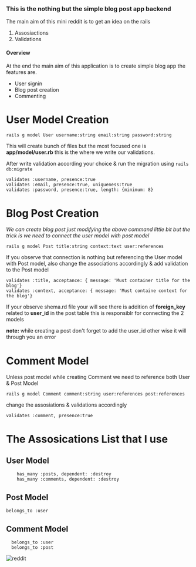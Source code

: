 ### This is the nothing but the simple blog post app backend

The  main aim of this mini reddit is to get an idea on the rails 
1. Assosiactions
2. Validations
   
#### Overview
At the end the main aim of this application is to create simple blog app the features are.
* User signin
* Blog post creation
* Commenting

# User Model Creation
```
rails g model User username:string email:string password:string

```

This will create bunch of files but the most focused one is **app/model/user.rb** this is the where we write our validations.

After write validation according your choice & run the migration using `rails db:migrate`
```
validates :username, presence:true
validates :email, presence:true, uniqueness:true
validates :password, presence:true, length: {minimum: 8}

```

# Blog Post Creation
*We can create blog post just modifying the above command little bit but the trick is we need to connect the user model with post model*
```
rails g model Post title:string context:text user:references 
```
If you observe that connection is nothing but referencing the User model with Post model, also change the associations accordingly & add validation to the Post model
```
validates :title, acceptance: { message: 'Must container title for the blog'}
validates :context, acceptance: { message: 'Must containe context for the blog'}
```

If your observe shema.rd file your will see there is addition of **foreign_key** related to **user_id** in the post table this is responsiblr for connecting the 2 models

**note:** while creating a post don't forget to add the user_id other wise it will through you an error

# Comment Model
Unless post model while creating Comment we need to reference both User & Post Model
```
rails g model Comment comment:string user:references post:references
```
change the assosiations & validations accordingly
```
validates :comment, presence:true
```
# The Assosications List that I use
 ## User Model
```
    has_many :posts, dependent: :destroy
    has_many :comments, dependent: :destroy
```
 ## Post Model
 ```
belongs_to :user
```
## Comment Model
```
  belongs_to :user
  belongs_to :post

```
![reddit](https://github.com/Malavi1/micro-reddit/assets/112646623/5bd3ac79-e7e7-4f04-8d6a-f78ee2bc2026)







